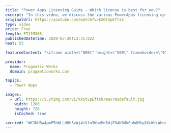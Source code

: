 ```yaml
---
title: "Power Apps Licensing Guide - Which license is best for you?"
excerpt: "In this video, we discuss the various PowerApps licensing options you have. Learn which one is best for you for development, large scale projects and smaller scale free projects.   We want to build your next Power App: https;//www.pragmaticworks.com  Want to learn more about Power Apps, check out our"
originalUrl: https://youtube.com/watch?v=kX6tSpEftsk
type: video
price: Free
length: PT11M30S
publishedDateTime: 2020-03-20T13:35:02Z
heat: 53

featuredContent: "<iframe width=\"800\" height=\"500\" frameborder=\"0\" src=\"https://www.youtube.com/embed/kX6tSpEftsk\" allow=\"accelerometer; autoplay; encrypted-media; gyroscope; picture-in-picture\" allowfullscreen></iframe>"

provider:
  name: Progmatic Works
  domain: pragmaticworks.com

topics:
  - Power Apps

images:
  - url: https://i.ytimg.com/vi/kX6tSpEftsk/maxresdefault.jpg
    width: 1280
    height: 720
    isCached: true

secured: "WKJbHBw4pmP5hWLLH6h3vWj4+Vfu3WamMoBdjFO4K0Uk0uhdMky8XcWbiAHeeFHyYBAMqpfM2FQiEVqq4yhBEPI0qtBr/IvJEJ1m441w4p1RUoLq0rco5B64653KCQEQwvgj1OxjbMEN5q6mttgLoHDRy8TqkSwVvIeTS/n9lz3p+vxqGdqj0bQQki+Cr29r34kPBmFiwAe9pSCyUNxZkUrwkvudveWmy63LUoZMQMMe/2Xyy/OtkRJdqi93P7WqGysNHQfKHL7JI7IiCdjszWyDeDRaXzCAFBYzThOv9tc/WD6lDDYxs/F24N+fxEE4VAhkj8Z1cBn8qthZmJuQVqCpQl/HYEnTaxSQVXy3cde+OEnBxVSAeepBiK9AWsb2oo59F+EtiiMotK1ZGvd1XTfu+I1Am5ayGC/xyk0E7pQ=;CGnxsXrfy1UxQfrk2X6KyQ=="
---
```



